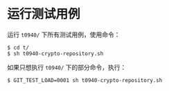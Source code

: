 # 运行测试用例

运行 `t0940/` 下所有测试用例，使用命令：

    $ cd t/
    $ sh t0940-crypto-repository.sh

如果只想执行 `t0940/` 下的部分命令，执行：

    $ GIT_TEST_LOAD=0001 sh t0940-crypto-repository.sh
